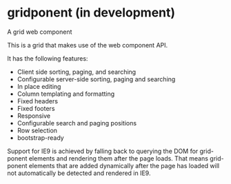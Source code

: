 # gridponent (in development)
A grid web component

This is a grid that makes use of the web component API. 

It has the following features:
- Client side sorting, paging, and searching
- Configurable server-side sorting, paging and searching
- In place editing
- Column templating and formatting
- Fixed headers
- Fixed footers
- Responsive
- Configurable search and paging positions
- Row selection
- bootstrap-ready

Support for IE9 is achieved by falling back to querying the DOM for grid-ponent elements and rendering them after the page loads.
That means grid-ponent elements that are added dynamically after the page has loaded will not automatically be detected and rendered in IE9.